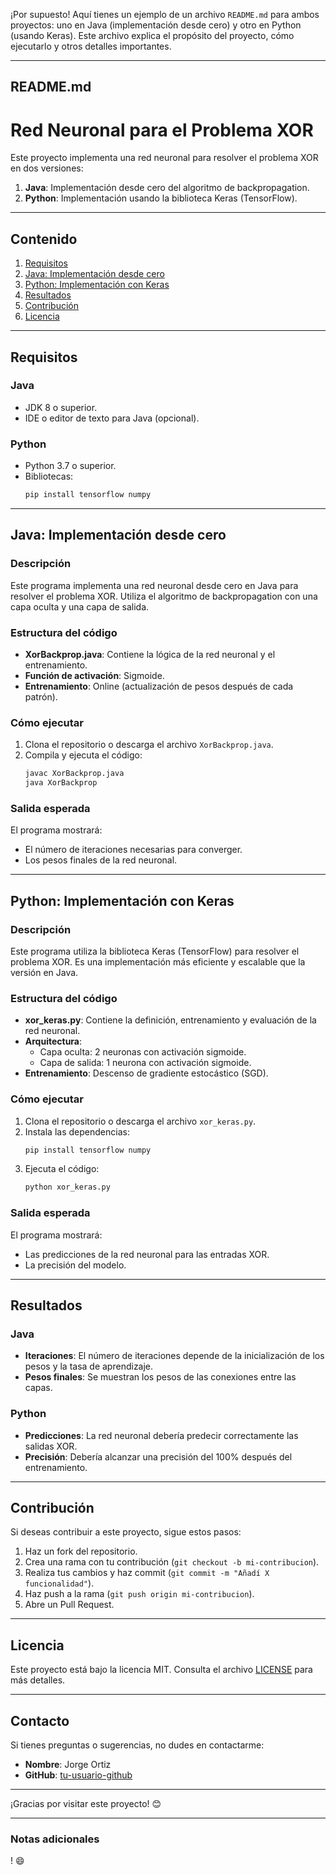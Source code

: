 ¡Por supuesto! Aquí tienes un ejemplo de un archivo `README.md` para ambos proyectos: uno en Java (implementación desde cero) y otro en Python (usando Keras). Este archivo explica el propósito del proyecto, cómo ejecutarlo y otros detalles importantes.

---

## **README.md**

# Red Neuronal para el Problema XOR

Este proyecto implementa una red neuronal para resolver el problema XOR en dos versiones:
1. **Java**: Implementación desde cero del algoritmo de backpropagation.
2. **Python**: Implementación usando la biblioteca Keras (TensorFlow).

---

## **Contenido**
1. [Requisitos](#requisitos)
2. [Java: Implementación desde cero](#java-implementación-desde-cero)
3. [Python: Implementación con Keras](#python-implementación-con-keras)
4. [Resultados](#resultados)
5. [Contribución](#contribución)
6. [Licencia](#licencia)

---

## **Requisitos**

### Java
- JDK 8 o superior.
- IDE o editor de texto para Java (opcional).

### Python
- Python 3.7 o superior.
- Bibliotecas:
  ```bash
  pip install tensorflow numpy
  ```

---

## **Java: Implementación desde cero**

### **Descripción**
Este programa implementa una red neuronal desde cero en Java para resolver el problema XOR. Utiliza el algoritmo de backpropagation con una capa oculta y una capa de salida.

### **Estructura del código**
- **XorBackprop.java**: Contiene la lógica de la red neuronal y el entrenamiento.
- **Función de activación**: Sigmoide.
- **Entrenamiento**: Online (actualización de pesos después de cada patrón).

### **Cómo ejecutar**
1. Clona el repositorio o descarga el archivo `XorBackprop.java`.
2. Compila y ejecuta el código:
   ```bash
   javac XorBackprop.java
   java XorBackprop
   ```

### **Salida esperada**
El programa mostrará:
- El número de iteraciones necesarias para converger.
- Los pesos finales de la red neuronal.

---

## **Python: Implementación con Keras**

### **Descripción**
Este programa utiliza la biblioteca Keras (TensorFlow) para resolver el problema XOR. Es una implementación más eficiente y escalable que la versión en Java.

### **Estructura del código**
- **xor_keras.py**: Contiene la definición, entrenamiento y evaluación de la red neuronal.
- **Arquitectura**:
  - Capa oculta: 2 neuronas con activación sigmoide.
  - Capa de salida: 1 neurona con activación sigmoide.
- **Entrenamiento**: Descenso de gradiente estocástico (SGD).

### **Cómo ejecutar**
1. Clona el repositorio o descarga el archivo `xor_keras.py`.
2. Instala las dependencias:
   ```bash
   pip install tensorflow numpy
   ```
3. Ejecuta el código:
   ```bash
   python xor_keras.py
   ```

### **Salida esperada**
El programa mostrará:
- Las predicciones de la red neuronal para las entradas XOR.
- La precisión del modelo.

---

## **Resultados**

### Java
- **Iteraciones**: El número de iteraciones depende de la inicialización de los pesos y la tasa de aprendizaje.
- **Pesos finales**: Se muestran los pesos de las conexiones entre las capas.

### Python
- **Predicciones**: La red neuronal debería predecir correctamente las salidas XOR.
- **Precisión**: Debería alcanzar una precisión del 100% después del entrenamiento.

---

## **Contribución**
Si deseas contribuir a este proyecto, sigue estos pasos:
1. Haz un fork del repositorio.
2. Crea una rama con tu contribución (`git checkout -b mi-contribucion`).
3. Realiza tus cambios y haz commit (`git commit -m "Añadí X funcionalidad"`).
4. Haz push a la rama (`git push origin mi-contribucion`).
5. Abre un Pull Request.

---

## **Licencia**
Este proyecto está bajo la licencia MIT. Consulta el archivo [LICENSE](LICENSE) para más detalles.

---

## **Contacto**
Si tienes preguntas o sugerencias, no dudes en contactarme:
- **Nombre**: Jorge Ortiz
- **GitHub**: [tu-usuario-github](https://github.com/jorgeoc)

---

¡Gracias por visitar este proyecto! 😊

---

### **Notas adicionales**
! 😄
